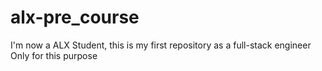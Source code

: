 # alx-pre_course
I'm now a ALX Student, this is my first repository as a full-stack engineer
Only for this purpose

